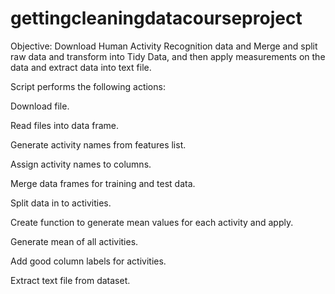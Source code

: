 gettingcleaningdatacourseproject
================================
Objective: Download Human Activity Recognition data and Merge and split raw data and transform into Tidy Data, 
and then apply measurements on the data and extract data into text file.

Script performs the following actions:

Download file.

Read files into data frame.

Generate activity names from features list.

Assign activity names to columns.

Merge data frames for training and test data.

Split data in to activities.

Create function to generate mean values for each activity and apply.

Generate mean of all activities.

Add good column labels for activities.

Extract text file from dataset.


